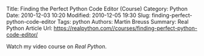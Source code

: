 Title: Finding the Perfect Python Code Editor (Course)
Category: Python
Date: 2010-12-03 10:20
Modified: 2010-12-05 19:30
Slug: finding-perfect-python-code-editor
Tags: python
Authors: Martin Breuss
Summary: Real Python Article
Url: https://realpython.com//courses/finding-perfect-python-code-editor/

Watch my video course on _Real Python_.